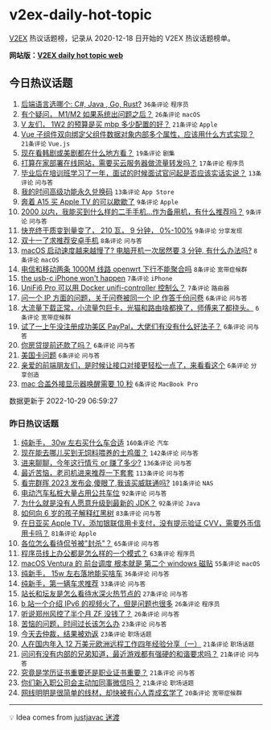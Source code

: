 # v2ex-daily-hot-topic

[V2EX](https://www.v2ex.com/) 热议话题榜，记录从 2020-12-18 日开始的 V2EX 热议话题榜单。

**网站版：[V2EX daily hot topic web](https://boojack.github.io/v2ex-daily-hot-topic-web/)**

## 今日热议话题

<!-- TODAY BEGIN -->

1. [后端语言选哪个: C#, Java , Go, Rust?](https://www.v2ex.com/t/890899) `36条评论` `程序员`
1. [有个疑问， M1/M2 如果系统出问题之后？](https://www.v2ex.com/t/890916) `26条评论` `macOS`
1. [V 友们， 1W2 的预算是买 mbp 多少配置的好？](https://www.v2ex.com/t/890913) `21条评论` `Apple`
1. [Vue 子组件双向绑定父组件数据对象内部多个属性，应该用什么方式实现？](https://www.v2ex.com/t/890909) `21条评论` `Vue.js`
1. [现在看韩剧或美剧都在什么地方看？](https://www.v2ex.com/t/890906) `19条评论` `剧集`
1. [打算在家部署在线网站，需要买云服务器做流量转发吗？](https://www.v2ex.com/t/890927) `17条评论` `程序员`
1. [毕业后在培训班学习了一年，面试的时候面试官问起是否应该实话实说？](https://www.v2ex.com/t/890917) `13条评论` `问与答`
1. [我的时间高级功能永久兑换码](https://www.v2ex.com/t/890887) `13条评论` `App Store`
1. [奔着 A15 买 Apple TV 的可以歇歇了](https://www.v2ex.com/t/890945) `9条评论` `Apple`
1. [2000 以内，我能买到什么样的二手手机...作为备用机，有什么推荐吗？](https://www.v2ex.com/t/890910) `9条评论` `问与答`
1. [快充终于质变到量变了， 210 瓦， 9 分钟， 0%-100%](https://www.v2ex.com/t/890897) `9条评论` `分享发现`
1. [双十一了求推荐安卓手机](https://www.v2ex.com/t/890941) `8条评论` `问与答`
1. [macOS 启动速度越来越慢了? 电脑开机一次居然要 3 分钟, 有什么办法吗?](https://www.v2ex.com/t/890939) `8条评论` `macOS`
1. [电信和移动两条 1000M 线路 openwrt 下行不能聚合吗](https://www.v2ex.com/t/890901) `8条评论` `宽带症候群`
1. [the usb-c iPhone won't happen](https://www.v2ex.com/t/890900) `7条评论` `iPhone`
1. [UniFi6 Pro 可以用 Docker unifi-controller 控制么？](https://www.v2ex.com/t/890881) `7条评论` `路由器`
1. [问一个 IP 方面的问题，关于问卷被同一个 IP 作答千份问卷](https://www.v2ex.com/t/890951) `6条评论` `问与答`
1. [大流量下载正常，小流量包巨卡，光猫和路由啥都换了，师傅来了都挠头。](https://www.v2ex.com/t/890949) `6条评论` `宽带症候群`
1. [试了一上午没注册成功美区 PayPal，大佬们有没有什么好法子？](https://www.v2ex.com/t/890919) `6条评论` `问与答`
1. [你房贷提前还款了吗？](https://www.v2ex.com/t/890912) `6条评论` `问与答`
1. [美国卡问题](https://www.v2ex.com/t/890903) `6条评论` `问与答`
1. [亲爱的前端朋友们，是时候让接口对接更轻松一点了，来看看这个](https://www.v2ex.com/t/890898) `6条评论` `分享创造`
1. [mac 合盖外接显示器唤醒需要 10 秒](https://www.v2ex.com/t/890882) `6条评论` `MacBook Pro`

数据更新于 2022-10-29 06:59:27

<!-- TODAY END -->

### 昨日热议话题

<!-- YESTERDAY BEGIN -->

1. [纯新手， 30w 左右买什么车合适](https://www.v2ex.com/t/890619) `160条评论` `汽车`
1. [现在能去哪儿买到无饲料喂养的土鸡蛋？](https://www.v2ex.com/t/890560) `142条评论` `问与答`
1. [进来聊聊，今年这行情亏 or 赚了多少?](https://www.v2ex.com/t/890671) `136条评论` `问与答`
1. [最近苦恼，老司机进来推荐一下套套](https://www.v2ex.com/t/890583) `113条评论` `问与答`
1. [看完群晖 2023 发布会,傻眼了,我该买威联通吗?](https://www.v2ex.com/t/890579) `101条评论` `NAS`
1. [电动汽车私桩大量占用公共车位](https://www.v2ex.com/t/890566) `92条评论` `问与答`
1. [为什么就是没有人愿意升级到最新的 JDK？](https://www.v2ex.com/t/890606) `92条评论` `Java`
1. [如何向 6 岁的孩子解释红黑树](https://www.v2ex.com/t/890715) `83条评论` `问与答`
1. [在日亚买 Apple TV，添加银联信用卡支付，没有提示验证 CVV，需要外币信用卡吗？](https://www.v2ex.com/t/890558) `81条评论` `Apple`
1. [各位怎么看待侃爷被"封杀"？](https://www.v2ex.com/t/890701) `65条评论` `问与答`
1. [程序员线上办公都是怎么样的一个模式？](https://www.v2ex.com/t/890573) `63条评论` `程序员`
1. [macOS Ventura 的 前台调度 根本就是 第二个 windows 磁贴](https://www.v2ex.com/t/890577) `55条评论` `macOS`
1. [纯新手， 15w 左右落地能买啥车](https://www.v2ex.com/t/890720) `36条评论` `问与答`
1. [纯新手，第一辆车求推荐](https://www.v2ex.com/t/890613) `33条评论` `问与答`
1. [站长和坛友是怎么看待水深火热节点的](https://www.v2ex.com/t/890753) `27条评论` `问与答`
1. [b 站一个介绍 IPv6 的视频火了，但是问题也很多](https://www.v2ex.com/t/890731) `26条评论` `程序员`
1. [听说郑州风控了半个月 ZF 没钱了？](https://www.v2ex.com/t/890658) `26条评论` `问与答`
1. [苦恼的问题，时间过长该怎么办](https://www.v2ex.com/t/890839) `23条评论` `问与答`
1. [今天去仲裁，结果被劝返](https://www.v2ex.com/t/890666) `23条评论` `职场话题`
1. [人在国内年入 12 万美元欧洲远程工作四年经验分享（一）](https://www.v2ex.com/t/890820) `21条评论` `职场话题`
1. [问问有没有内部的兄弟知道，最近游戏都有强硬的和谐要求吗？](https://www.v2ex.com/t/890639) `21条评论` `问与答`
1. [究竟是学历证书重要还是职业证书重要？](https://www.v2ex.com/t/890603) `21条评论` `问与答`
1. [你们新入职公司会主动加同事微信吗？](https://www.v2ex.com/t/890585) `21条评论` `职场话题`
1. [网线明明是很简单的线材，却快被有心人弄成玄学了](https://www.v2ex.com/t/890645) `20条评论` `宽带症候群`

<!-- YESTERDAY END -->

---

💡 Idea comes from [justjavac 迷渡](https://github.com/justjavac/)
